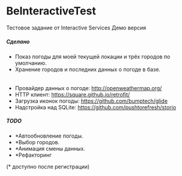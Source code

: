 # BeInteractiveTest
Тестовое задание от Interactive Services
Демо версия

##### Сделано
 * Показ погоды для моей текущей локации и трёх городов по умолчанию.
 * Хранение городов и последних данных о погоде в базе.
 
######
 * Провайдер данных о погоде: http://openweathermap.org/
 * HTTP клиент: https://square.github.io/retrofit/
 * Загрузка иконок погоды: https://github.com/bumptech/glide
 * Надстройка над SQLite: https://github.com/pushtorefresh/storio

##### TODO
 * *Автообновление погоды.
 * *Выбор городов.
 * *Анимация смены данных.
 * *Рефакторинг

(* доступно после регистрации)


